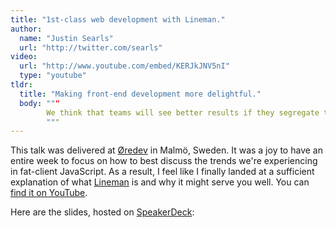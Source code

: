 ```yaml
---
title: "1st-class web development with Lineman."
author:
  name: "Justin Searls"
  url: "http://twitter.com/searls"
video:
  url: "http://www.youtube.com/embed/KERJkJNV5nI"
  type: "youtube"
tldr:
  title: "Making front-end development more delightful."
  body: """
        We think that teams will see better results if they segregate the front-end and the back-end of fat-client JavaScript web applications. This talk explains why this approach is desirable, describes the shortcomings of current front-end tooling, and shows how we're using Lineman to find happiness in the front-end today.
        """
---
```


This talk was delivered at [Øredev](http://www.oredev.com) in Malmö, Sweden. It was a joy to have an entire week to focus on how to best discuss the trends we're experiencing in fat-client JavaScript. As a result, I feel like I finally landed at a sufficient explanation of what [Lineman](http://www.linemanjs.com) is and why it might serve you well. You can [find it on YouTube](http://youtu.be/KERJkJNV5nI).

Here are the slides, hosted on [SpeakerDeck](https://speakerdeck.com/searls/1st-class-web-development-with-lineman):

<script async class="speakerdeck-embed" data-id="e45f5c702a8801316e596e0eb2f78328" data-ratio="1.33333333333333" src="//speakerdeck.com/assets/embed.js"></script>
